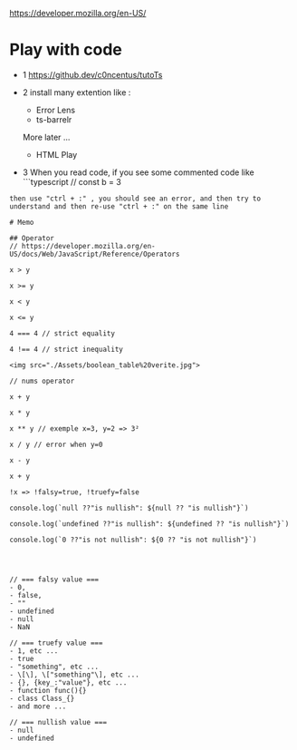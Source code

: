 https://developer.mozilla.org/en-US/


# Play with code

- 1 https://github.dev/c0ncentus/tutoTs
- 2 install many extention like :
    <!-- - CodeRunner -->
    <!-- - Turbo Console Log -->
    - Error Lens
    <!-- - Doxygen Documentation Generator -->
    - ts-barrelr

    More later ...
    <!-- - Fabulous -->
    <!-- - Excel Viewer -->
    - HTML Play

- 3 When you read code, if you see some commented code like ```typescript
// const b = 3
``` 
then use "ctrl + :" , you should see an error, and then try to understand and then re-use "ctrl + :" on the same line

# Memo

## Operator
// https://developer.mozilla.org/en-US/docs/Web/JavaScript/Reference/Operators

x > y

x >= y

x < y 

x <= y

4 === 4 // strict equality

4 !== 4 // strict inequality

<img src="./Assets/boolean_table%20verite.jpg">

// nums operator

x + y

x * y

x ** y // exemple x=3, y=2 => 3²

x / y // error when y=0

x - y

x + y

!x => !falsy=true, !truefy=false 

console.log(`null ??"is nullish": ${null ?? "is nullish"}`)

console.log(`undefined ??"is nullish": ${undefined ?? "is nullish"}`)

console.log(`0 ??"is not nullish": ${0 ?? "is not nullish"}`)




// === falsy value ===
- 0, 
- false, 
- ""
- undefined
- null
- NaN

// === truefy value ===
- 1, etc ... 
- true 
- "something", etc ...
- \[\], \["something"\], etc ...
- {}, {key_:"value"}, etc ...
- function func(){}
- class Class_{}
- and more ...

// === nullish value ===
- null
- undefined